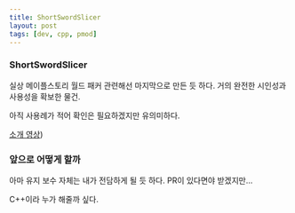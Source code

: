 ```yaml
---
title: ShortSwordSlicer
layout: post
tags: [dev, cpp, pmod]
---
```

### ShortSwordSlicer
실상 메이플스토리 월드 패커 관련해선 마지막으로 만든 듯 하다.
거의 완전한 시인성과 사용성을 확보한 물건.

아직 사용례가 적어 확인은 필요하겠지만 유의미하다.

[소개 영상](https://youtu.be/eSG3yVFpKTQ))

### 앞으로 어떻게 할까
아마 유지 보수 자체는 내가 전담하게 될 듯 하다.
PR이 있다면야 받겠지만...

C++이라 누가 해줄까 싶다.
